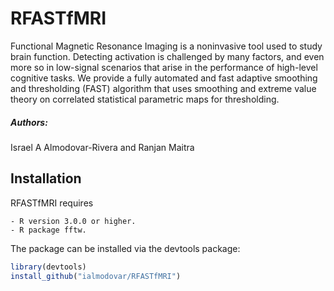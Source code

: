 # RFASTfMRI

Functional Magnetic Resonance Imaging is a noninvasive tool used to study brain function. Detecting activation is challenged by many factors, and even more so in low-signal scenarios that arise in the performance of high-level cognitive tasks. We provide a fully automated and fast adaptive smoothing and thresholding (FAST) algorithm that uses smoothing and extreme value theory on correlated statistical parametric maps for thresholding. 

##### Authors: 
Israel A Almodovar-Rivera and Ranjan Maitra

## Installation

RFASTfMRI requires
```
- R version 3.0.0 or higher.
- R package fftw.
```
The package can be installed via the devtools package:
```R
library(devtools)
install_github("ialmodovar/RFASTfMRI")
```
